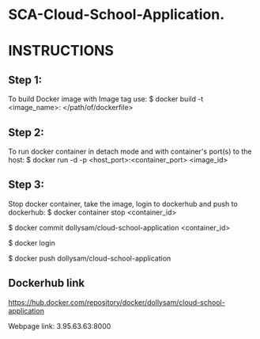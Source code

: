 # SCA-Cloud-School-Application.
INSTRUCTIONS
============

Step 1:
-------
To build Docker image with Image tag use:
$ docker build -t <image_name>:<tag> </path/of/dockerfile>

Step 2:
-------
To run docker container in detach mode and with container's port(s) to the host:
$ docker run -d -p <host_port>:<container_port> <image_id>

Step 3:
-------
Stop docker container, take the image, login to dockerhub and push to dockerhub:
$ docker container stop <container_id>

$ docker commit dollysam/cloud-school-application <container_id>

$ docker login

$ docker push dollysam/cloud-school-application

Dockerhub link
---------------
https://hub.docker.com/repository/docker/dollysam/cloud-school-application

Webpage link:
3.95.63.63:8000
